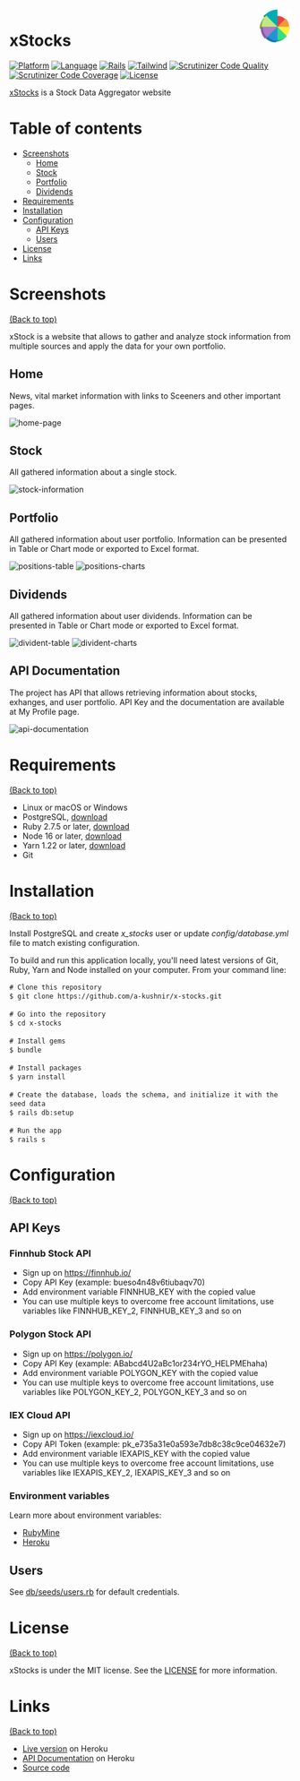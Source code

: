 <a href="http://x-stocks.herokuapp.com/">
    <img src="https://raw.githubusercontent.com/a-kushnir/x-stocks/main/app/assets/images/favicon/favicon.svg" alt="xStocks logo" title="xStocks" align="right" height="60" />
</a>

# xStocks

[![Platform](https://img.shields.io/badge/platform-windows%20%7C%20macos%20%7C%20linux-blue)](https://img.shields.io/badge/platform-windows%20%7C%20macos%20%7C%20linux-blue)
[![Language](https://img.shields.io/badge/language-ruby-orange)](https://img.shields.io/badge/language-ruby-orange)
[![Rails](https://img.shields.io/gem/v/rails?label=rails)](https://img.shields.io/gem/v/rails?label=rails)
[![Tailwind](https://img.shields.io/github/package-json/dependency-version/a-kushnir/x-stocks/tailwindcss?label=tailwind)](https://img.shields.io/github/package-json/dependency-version/a-kushnir/x-stocks/tailwindcss?label=tailwind)
[![Scrutinizer Code Quality](https://img.shields.io/scrutinizer/quality/g/a-kushnir/x-stocks/main)](https://img.shields.io/scrutinizer/quality/g/a-kushnir/x-stocks/main)
[![Scrutinizer Code Coverage](https://img.shields.io/scrutinizer/coverage/g/a-kushnir/x-stocks/main)](https://img.shields.io/scrutinizer/coverage/g/a-kushnir/x-stocks/main)
[![License](https://img.shields.io/github/license/a-kushnir/x-stocks)](https://img.shields.io/github/license/a-kushnir/x-stocks)

[xStocks](http://x-stocks.herokuapp.com/) is a Stock Data Aggregator website

# Table of contents

- [Screenshots](#screenshots)
    - [Home](#home)
    - [Stock](#stock)
    - [Portfolio](#portfolio)
    - [Dividends](#dividends)
- [Requirements](#requirements)
- [Installation](#installation)
- [Configuration](#configuration)
    - [API Keys](#api-keys)
    - [Users](#users)
- [License](#license)
- [Links](#links)

# Screenshots

[(Back to top)](#table-of-contents)

xStock is a website that allows to gather and analyze stock information from multiple sources and apply the data for your own portfolio.

## Home
News, vital market information with links to Sceeners and other important pages.

![home-page](https://user-images.githubusercontent.com/1454297/92982276-a58df780-f45a-11ea-897a-34c22b7cb71f.png)

## Stock
All gathered information about a single stock.

![stock-information](https://user-images.githubusercontent.com/1454297/109260607-b12c6b00-77bb-11eb-86e1-7c22afa8389c.png)

## Portfolio
All gathered information about user portfolio. Information can be presented in Table or Chart mode or exported to Excel format.

![positions-table](https://user-images.githubusercontent.com/1454297/92982317-dff79480-f45a-11ea-83a3-55d0abec70e3.png)
![positions-charts](https://user-images.githubusercontent.com/1454297/92982319-e259ee80-f45a-11ea-9744-69176ec46e09.png)

## Dividends
All gathered information about user dividends. Information can be presented in Table or Chart mode or exported to Excel format.

![divident-table](https://user-images.githubusercontent.com/1454297/92982334-f30a6480-f45a-11ea-9ce7-9855bd6fd86a.png)
![divident-charts](https://user-images.githubusercontent.com/1454297/92982335-f4d42800-f45a-11ea-86ca-3b1a607eefe9.png)

## API Documentation
The project has API that allows retrieving information about stocks, exhanges, and user portfolio. API Key and the documentation are available at My Profile page.

![api-documentation](https://user-images.githubusercontent.com/1454297/109259195-f307e200-77b8-11eb-8a0f-7936b16daecb.png)

# Requirements

[(Back to top)](#table-of-contents)

* Linux or macOS or Windows
* PostgreSQL, [download](https://www.postgresql.org/download/)
* Ruby 2.7.5 or later, [download](https://www.ruby-lang.org/en/downloads/)
* Node 16 or later, [download](https://nodejs.org/en/download/)
* Yarn 1.22 or later, [download](https://classic.yarnpkg.com/en/docs/install/)
* Git

# Installation

[(Back to top)](#table-of-contents)

Install PostgreSQL and create _x_stocks_ user or update _config/database.yml_ file to match existing configuration.

To build and run this application locally, you'll need latest versions of Git, Ruby, Yarn and Node installed on your computer. From your command line:

```
# Clone this repository
$ git clone https://github.com/a-kushnir/x-stocks.git

# Go into the repository
$ cd x-stocks

# Install gems
$ bundle

# Install packages
$ yarn install

# Create the database, loads the schema, and initialize it with the seed data
$ rails db:setup

# Run the app
$ rails s
```

# Configuration

[(Back to top)](#table-of-contents)

## API Keys

### Finnhub Stock API
* Sign up on https://finnhub.io/
* Copy API Key (example: bueso4n48v6tiubaqv70)
* Add environment variable FINNHUB_KEY with the copied value
* You can use multiple keys to overcome free account limitations, use variables like FINNHUB_KEY_2, FINNHUB_KEY_3 and so on

### Polygon Stock API
* Sign up on https://polygon.io/
* Copy API Key (example: ABabcd4U2aBc1or234rYO_HELPMEhaha)
* Add environment variable POLYGON_KEY with the copied value
* You can use multiple keys to overcome free account limitations, use variables like POLYGON_KEY_2, POLYGON_KEY_3 and so on

### IEX Cloud API
* Sign up on https://iexcloud.io/
* Copy API Token (example: pk_e735a31e0a593e7db8c38c9ce04632e7)
* Add environment variable IEXAPIS_KEY with the copied value
* You can use multiple keys to overcome free account limitations, use variables like IEXAPIS_KEY_2, IEXAPIS_KEY_3 and so on

### Environment variables

Learn more about environment variables:
* [RubyMine](https://www.jetbrains.com/help/objc/add-environment-variables-and-program-arguments.html)
* [Heroku](https://devcenter.heroku.com/articles/config-vars)

## Users

See [db/seeds/users.rb](https://github.com/a-kushnir/x-stocks/blob/main/db/seeds/users.rb) for default credentials.

# License

[(Back to top)](#table-of-contents)

xStocks is under the MIT license. See the [LICENSE](https://github.com/a-kushnir/x-stocks/blob/main/LICENSE) for more information.

# Links

[(Back to top)](#table-of-contents)

* [Live version](http://x-stocks.herokuapp.com/) on Heroku
* [API Documentation](http://x-stocks.herokuapp.com/api_docs) on Heroku
* [Source code](https://github.com/a-kushnir/x-stocks)
